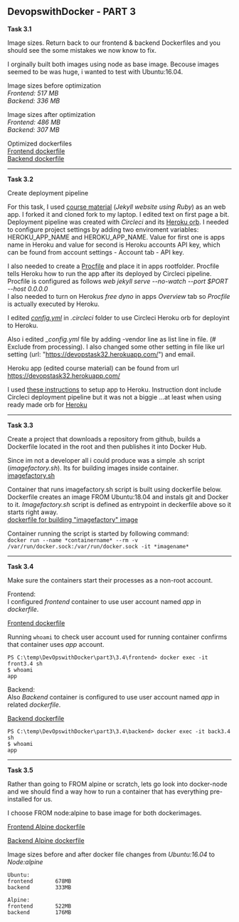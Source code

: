 ## DevopswithDocker - PART 3

**Task 3.1**

Image sizes. Return back to our frontend & backend Dockerfiles and you should see the some mistakes we now know to fix.

I orginally built both images using node as base image. Becouse images seemed to be was huge, i wanted to test with Ubuntu:16.04.  

Image sizes before optimization  
_Frontend: 517 MB_  
_Backend:  336 MB_  

Image sizes after optimization  
_Frontend: 486 MB_  
_Backend:  307 MB_  


Optimized dockerfiles  
[Frontend dockerfile](./3.1/frontend/dockerfile)  
[Backend dockerfile](./3.1/backend/dockerfile)

____________________________________

**Task 3.2**  

Create deployment pipeline  

For this task, I used [course material](https://github.com/docker-hy/docker-hy.github.io) (_Jekyll website using Ruby_) as an web app. I forked it and cloned fork to my laptop. I edited text on first page a bit. Deployment pipeline was created with _Circleci_ and its [Heroku orb](https://circleci.com/orbs/registry/orb/circleci/heroku).  I needed to configure project settings by adding two enviroment variables: HEROKU_APP_NAME and HEROKU_APP_NAME. Value for first one is apps name in Heroku and value for second is Heroku accounts API key, which can be found from account settings - Account tab - API key.  

I also needed to create a [Procfile](./3.2/Procfile) and place it in apps rootfolder. Procfile tells Heroku how to run the app after its deployed by Circleci pipeline. Procfile is configured as follows _web
jekyll serve --no-watch --port $PORT --host 0.0.0.0_  
I also needed to turn on Herokus _free dyno_ in apps _Overview_ tab so _Procfile_ is actually executed by Heroku.  

I edited [_config.yml_](./3.2/config.yml) in _.circleci_ folder to use Circleci Heroku orb for deployint to Heroku.  

Also i edited \__config.yml_ file by adding -vendor line as list line in file. (# Exclude from processing). I also changed some other setting in file like url setting (url: "https://devopstask32.herokuapp.com/") and email.

Heroku app (edited course material) can be found from url
https://devopstask32.herokuapp.com/  

I used [these instructions](https://blog.gnclmorais.com/jekyll-heroku-the-simple-way) to setup app to Heroku. Instruction dont include Circleci deployment pipeline but it was not a biggie ...at least when using ready made orb for [Heroku](https://circleci.com/orbs/registry/orb/circleci/heroku)

   

____________________________________


**Task 3.3**  

Create a project that downloads a repository from github, builds a Dockerfile located in the root and then publishes it into Docker Hub. 

Since im not a developer all i could produce was a simple .sh script (_imagefactory.sh_). Its for building images inside container.   
[imagefactory.sh](./3.3/imagefactory.sh)  

Container that runs imagefactory.sh script is built using dockerfile below. Dockerfile creates an image FROM Ubuntu:18.04 and instals git and Docker to it. _Imagefactory.sh_ script is defined as entrypoint in deckerfile above so it starts right away.  
[dockerfile for building "imagefactory" image](./3.3/dockerfile)   

Container running the script is started by following command:  
`docker run --name *containername* --rm -v /var/run/docker.sock:/var/run/docker.sock -it *imagename*`

____________________________________


**Task 3.4**  

Make sure the containers start their processes as a non-root account.  

Frontend:  
I configured _frontend_ container to use user account named _app_ in _dockerfile_.  

[Frontend dockerfile](./3.4/front/dockerfile)  

Running `whoami` to check user account used for running container confirms that container uses _app_ account.

````
PS C:\temp\DevOpswithDocker\part3\3.4\frontend> docker exec -it front3.4 sh  
$ whoami  
app
````

Backend:  
Also _Backend_ container is configured to use user account named _app_ in related _dockerfile_.  

[Backend dockerfile](./3.4/back/dockerfile)  

````
PS C:\temp\DevOpswithDocker\part3\3.4\backend> docker exec -it back3.4 sh  
$ whoami  
app
````

____________________________________


**Task 3.5**  

Rather than going to FROM alpine or scratch, lets go look into docker-node and we should find a way how to run a container that has everything pre-installed for us.  

I choose FROM node:alpine to base image for both dockerimages.  

[Frontend Alpine dockerfile](./3.5/frontend/dockerfile) 

[Backend Alpine dockerfile](./3.5/backend/dockerfile) 

Image sizes before and after docker file changes from _Ubuntu:16.04_ to _Node:alpine_  

````
Ubuntu:
frontend       678MB
backend        333MB

Alpine:
frontend       522MB
backend        176MB
````  



